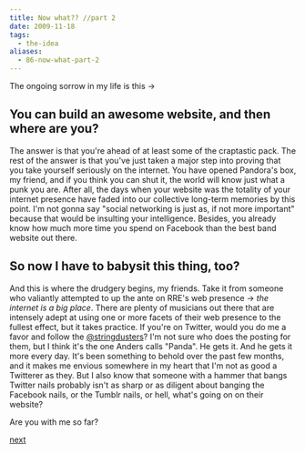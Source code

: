 ```yaml
---
title: Now what?? //part 2
date: 2009-11-18
tags:
  - the-idea
aliases:
  - 86-now-what-part-2
---
```


The ongoing sorrow in my life is this ->

## You can build an awesome website, and then where are you?

The answer is that you're ahead of at least some of the craptastic pack. The rest of the answer is that you've just taken a major step into proving that you take yourself seriously on the internet. You have opened Pandora's box, my friend, and if you think you can shut it, the world will know just what a punk you are. After all, the days when your website was the totality of your internet presence have faded into our collective long-term memories by this point. I'm not gonna say "social networking is just as, if not more important" because that would be insulting your intelligence. Besides, you already know how much more time you spend on Facebook than the best band website out there.
## So now I have to babysit this thing, too?

And this is where the drudgery begins, my friends. Take it from someone who valiantly attempted to up the ante on RRE's web presence -> *the internet is a big place*. There are plenty of musicians out there that are intensely adept at using one or more facets of their web presence to the fullest effect, but it takes practice. If you're on Twitter, would you do me a favor and follow the [@stringdusters](http://twitter.com/stringdusters)? I'm not sure who does the posting for them, but I think it's the one Anders calls "Panda". He gets it. And he gets it more every day. It's been something to behold over the past few months, and it makes me envious somewhere in my heart that I'm not as good a Twitterer as they. But I also know that someone with a hammer that bangs Twitter nails probably isn't as sharp or as diligent about banging the Facebook nails, or the Tumblr nails, or hell, what's going on on their website? 

Are you with me so far?

[next](posts/now-what-part-3)